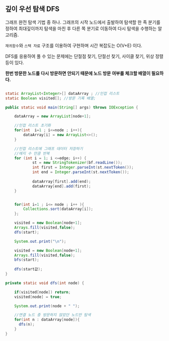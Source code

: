 ## 깊이 우선 탐색 DFS
그래프 완전 탐색 기법 중 하나.
그래프의 시작 노드에서 출발하여 탐색할 한 족 분기를 정하여 최대깊이까지 탐색을 마친 후 다른 쪽 분기로 이동하여 다시 탐색을 수행하는 알고리즘.

``재귀함수``와 ``스택 자료`` 구조를 이용하여 구현하며
시간 복잡도는 O(V+E) 이다.

DFS를 응용하여 풀 수 있는 문제에는 단절점 찾기, 단절선 찾기, 사이클 찾기, 위상 정렬 등이 있다.


**한번 방문한 노드를 다시 방문하면 안되기 때문에 노드 방문 여부를 체크할 배열이 필요하다.**


```java

static ArrayList<Integer>[] dataArray ; //인접 리스트
static Boolean visited[]; //방문 기록 배열;

public static void main(String[] args) throws IOException {

	dataArray = new ArrayList[node+1];

	//인접 리스트 초기화
	for(int  i=1 ; i<=node ; i++){
	    dataArray[i] = new ArrayList<>();
	}

	//인접 리스트에 그래프 데이터 저장하기
	//에지 수 만큼 반복
	for (int i = 1; i <=edge; i++) {
            st = new StringTokenizer(bf.readLine());
            int first = Integer.parseInt(st.nextToken());
            int end = Integer.parseInt(st.nextToken());
        
            dataArray[first].add(end);
            dataArray[end].add(first);
	}


	for(int i=1 ; i<= node ; i++ ){
	    Collections.sort(dataArray[i]);
	};

	visited = new Boolean[node+1];
	Arrays.fill(visited,false);
	dfs(start);

	System.out.print("\n");

	visited = new Boolean[node+1];
	Arrays.fill(visited,false);
	bfs(start);
	
	dfs(start값);
}

private static void dfs(int node) {

    if(visited[node]) return;
    visited[node] = true;

    System.out.print(node + " ");

    //연결 노드 중 방문하지 않았던 노드만 탐색
    for(int n : dataArray[node]){
      dfs(n);
    }
}
```
